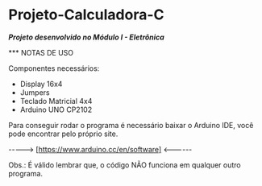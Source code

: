 # Projeto-Calculadora-C
***Projeto desenvolvido no Módulo I - Eletrônica*** 

*** NOTAS DE USO

 Componentes necessários:
 - Display 16x4
 - Jumpers
 - Teclado Matricial 4x4
 - Arduino UNO CP2102

Para conseguir rodar o programa é necessário baixar o Arduino IDE, você pode encontrar pelo próprio site.

-----> [https://www.arduino.cc/en/software] <------

Obs.: É válido lembrar que, o código NÃO funciona em qualquer outro programa.
